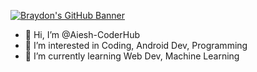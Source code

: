 [![Braydon's GitHub Banner](https://encrypted-tbn0.gstatic.com/images?q=tbn:ANd9GcTHReV9OzXPL1D-8AOFywGAobYQsp1HDLxG3JcVxYBK&s)](https://kids.isupdate.com)
- 👋 Hi, I’m @Aiesh-CoderHub
- 👀 I’m interested in Coding, Android Dev, Programming
- 🌱 I’m currently learning Web Dev, Machine Learning

<!---
Coder's Hub is a place where you can learn various concept related to programming for free. Coder's Hub is a beginner friendly place for you to start with your coding journey.  I will hold your hands and walk you through various concepts of programming in a very friendly manner. Make sure you subscribe to this channel for more free programming tutorials.
--->
